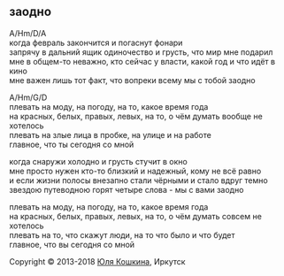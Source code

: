 ## заодно

A/Hm/D/A  
когда февраль закончится и погаснут фонари  
запрячу в дальний ящик одиночество и грусть, что мир мне подарил  
мне в общем-то неважно, кто сейчас у власти, какой год и что идёт в кино  
мне важен лишь тот факт, что вопреки всему мы с тобой заодно 

A/Hm/G/D  
плевать на моду, на погоду, на то, какое время года  
на красных, белых, правых, левых, на то, о чём думать вообще не хотелось  
плевать на злые лица в пробке, на улице и на работе  
главное, что ты сегодня со мной  

когда снаружи холодно и грусть стучит в окно  
мне просто нужен кто-то близкий и надежный, кому не всё равно  
и если жизни полосы внезапно стали чёрными и стало вдруг темно  
звездою путеводною горят четыре слова - мы с вами заодно  

плевать на моду, на погоду, на то, какое время года  
на красных, белых, правых, левых, на то, о чём думать совсем не хотелось  
плевать на то, что скажут люди, на то что было и что будет  
главное, что вы сегодня со мной  

Copyright © 2013-2018 [Юля Кошкина](https://vk.com/koshkamoroshka), Иркутск
